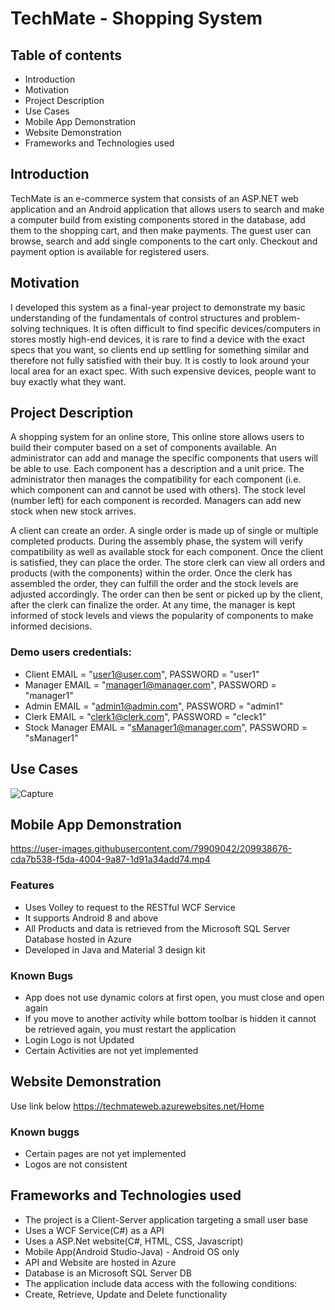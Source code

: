 # TechMate - Shopping System
## Table of contents
- Introduction
- Motivation
- Project Description
- Use Cases
- Mobile App Demonstration
- Website Demonstration
- Frameworks and Technologies used

## Introduction
TechMate is an e-commerce system that consists of an ASP.NET web application and an Android application that allows users to search and make a computer build from existing components stored in the database, add them to the shopping cart, and then make payments. The guest user can browse, search and add single components to the cart only. Checkout and payment option is available for registered users.

## Motivation
I developed this system as a final-year project to demonstrate my basic understanding of the fundamentals of control structures and problem-solving techniques.
It is often difficult to find specific devices/computers in stores mostly high-end devices, it is rare to find a device with the exact specs that you want, so clients end up settling for something similar and therefore not fully satisfied with their buy. It is costly to look around your local area for an exact spec. With such expensive devices, people want to buy exactly what they want.

## Project Description
A shopping system for an online store, This online store allows users to build their computer based on a set of components available. An administrator can add and manage the specific components that users will be able to use. Each component has a description and a unit price. The administrator then manages the compatibility for each component (i.e. which component can and cannot be used with others). The stock level (number left) for each component is recorded. Managers can add new stock when new stock arrives.

A client can create an order. A single order is made up of single or multiple completed products. During the assembly phase, the system will verify compatibility as well as available stock for each component. Once the client is satisfied, they can place the order. The store clerk can view all orders and products (with the components) within the order. Once the clerk has assembled the order, they can fulfill the order and the stock levels are adjusted accordingly. The order can then be sent or picked up by the client, after the clerk can finalize the order. At any time, the manager is kept informed of stock levels and views the popularity of components to make informed decisions.

### Demo users credentials: 
- Client EMAIL = "user1@user.com", PASSWORD = "user1"
- Manager EMAIL = "manager1@manager.com", PASSWORD = "manager1"
- Admin EMAIL = "admin1@admin.com", PASSWORD = "admin1"
- Clerk EMAIL = "clerk1@clerk.com", PASSWORD = "cleck1"
- Stock Manager EMAIL = "sManager1@manager.com", PASSWORD = "sManager1"

## Use Cases
![Capture](https://user-images.githubusercontent.com/79909042/209935141-019495fb-ad8b-41df-9ec3-5573d4742edf.PNG)

## Mobile App Demonstration
https://user-images.githubusercontent.com/79909042/209938676-cda7b538-f5da-4004-9a87-1d91a34add74.mp4
### Features
- Uses Volley to request to the RESTful WCF Service
- It supports Android 8 and above
- All Products and data is retrieved from the Microsoft SQL Server Database hosted in Azure
- Developed in Java and Material 3 design kit

### Known Bugs
- App does not use dynamic colors at first open, you must close and open again
- If you move to another activity while bottom toolbar is hidden it cannot be retrieved again, you must restart the application
- Login Logo is not Updated
- Certain Activities are not yet implemented

## Website Demonstration
Use link below 
https://techmateweb.azurewebsites.net/Home
### Known buggs
- Certain pages are not yet implemented
- Logos are not consistent

## Frameworks and Technologies used
- The project is a Client-Server application targeting a small user base
- Uses a WCF Service(C#) as a API
- Uses a ASP.Net website(C#, HTML, CSS, Javascript)
- Mobile App(Android Studio-Java) -  Android OS only
- API and Website are hosted in Azure
- Database is an Microsoft SQL Server DB 
- The application include data access with the following conditions:
- Create, Retrieve, Update and Delete functionality


